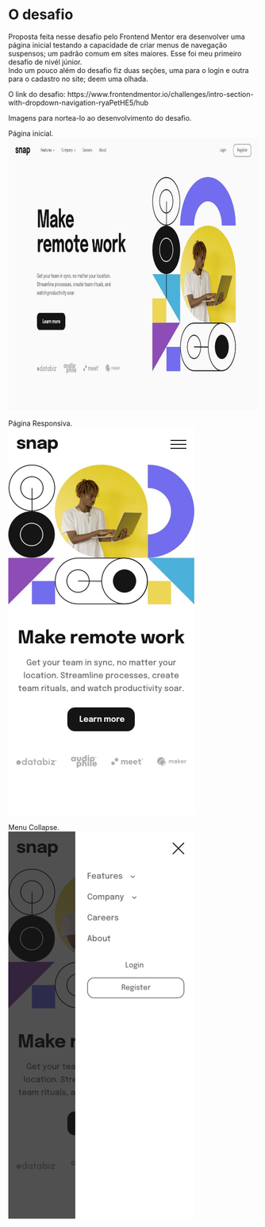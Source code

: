 ﻿<h1>O desafio</h1>

<p>Proposta feita nesse desafio pelo Frontend Mentor era desenvolver uma página inicial testando a capacidade de criar menus de navegação suspensos; um padrão comum em sites maiores. Esse foi meu primeiro desafio de nivél júnior. <br>
Indo um pouco além do desafio fiz duas seções, uma para o login e outra para o cadastro no site; deem uma olhada.
</p>

<p> O link do desafio: https://www.frontendmentor.io/challenges/intro-section-with-dropdown-navigation-ryaPetHE5/hub </p>

<p> Imagens para nortea-lo ao desenvolvimento do desafio.<br>
<p> Página inicial.<br>
<img src="./design/desktop-design.jpg" width="750px" height="550px"><br>
<p> Página Responsiva. <br>
<img src="./design/mobile-design.jpg" width="375px" height="780px"><br>
</p>
<p> Menu Collapse. <br>
<img src="./design/mobile-menu-collapsed.jpg" width="375px" height="780px"><br>
</p>
